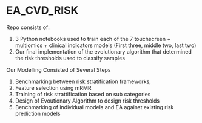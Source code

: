 # EA_CVD_RISK

Repo consists of:
1) 3 Python notebooks used to train each of the 7 touchscreen + multiomics + clinical indicators models (First three, middle two, last two)
2) Our final implementation of the evolutionary algorithm that determined the risk thresholds used to classify samples


Our Modelling Consisted of Several Steps 
1) Benchmarking between risk stratification frameworks,
2) Feature selection using mRMR
3) Training of risk strattification based on sub categories
4) Design of Evoutionary Algorithm to design risk thresholds
5) Benchmarking of individual models and EA against existing risk prediction models


